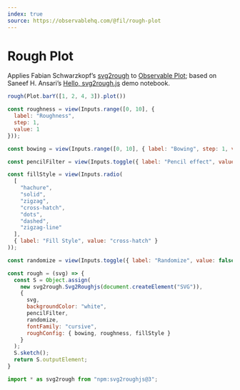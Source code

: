 ```yaml
---
index: true
source: https://observablehq.com/@fil/rough-plot
---
```


# Rough Plot

Applies Fabian Schwarzkopf’s [svg2rough](https://fskpf.github.io/) to [Observable Plot](https://observablehq.com/plot); based on Saneef H. Ansari’s [Hello, svg2rough.js](https://observablehq.com/@saneef/hello-svg2rough-js) demo notebook.

```js echo
rough(Plot.barY([1, 2, 4, 3]).plot())
```

```js
const roughness = view(Inputs.range([0, 10], {
  label: "Roughness",
  step: 1,
  value: 1
}));

const bowing = view(Inputs.range([0, 10], { label: "Bowing", step: 1, value: 1 }));

const pencilFilter = view(Inputs.toggle({ label: "Pencil effect", value: false }));

const fillStyle = view(Inputs.radio(
  [
    "hachure",
    "solid",
    "zigzag",
    "cross-hatch",
    "dots",
    "dashed",
    "zigzag-line"
  ],
  { label: "Fill Style", value: "cross-hatch" }
));

const randomize = view(Inputs.toggle({ label: "Randomize", value: false }));
```

```js echo
const rough = (svg) => {
  const S = Object.assign(
    new svg2rough.Svg2Roughjs(document.createElement("SVG")),
    {
      svg,
      backgroundColor: "white",
      pencilFilter,
      randomize,
      fontFamily: "cursive",
      roughConfig: { bowing, roughness, fillStyle }
    }
  );
  S.sketch();
  return S.outputElement;
}
```

```js echo
import * as svg2rough from "npm:svg2roughjs@3";
```